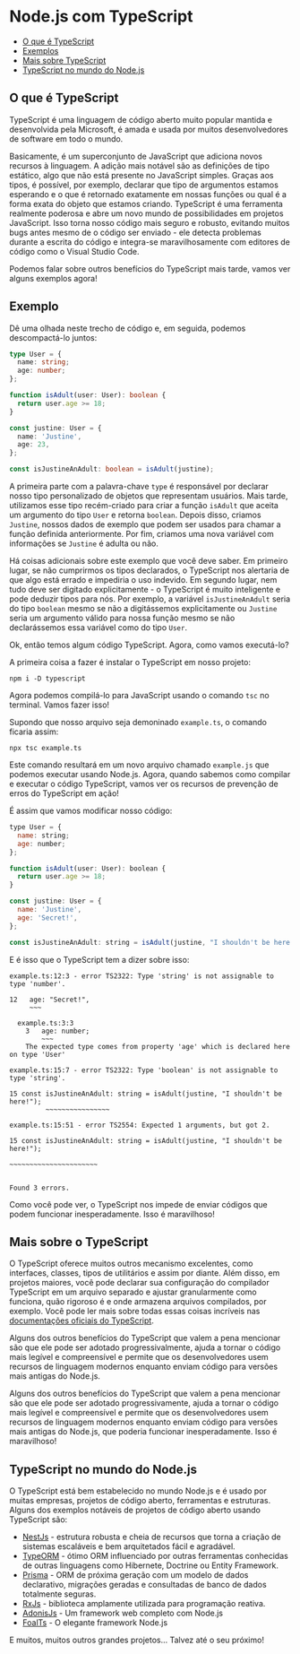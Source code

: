 # Node.js com TypeScript

- [O que é TypeScript]()
- [Exemplos]()
- [Mais sobre TypeScript]()
- [TypeScript no mundo do Node.js]()

## O que é TypeScript

TypeScript é uma linguagem de código aberto muito popular mantida e desenvolvida pela Microsoft, é amada e usada por muitos desenvolvedores de software em todo o mundo.

Basicamente, é um superconjunto de JavaScript que adiciona novos recursos à linguagem. A adição mais notável são as definições de tipo estático, algo que não está presente no JavaScript simples. Graças aos tipos, é possível, por exemplo, declarar que tipo de argumentos estamos esperando e o que é retornado exatamente em nossas funções ou qual é a forma exata do objeto que estamos criando. TypeScript é uma ferramenta realmente poderosa e abre um novo mundo de possibilidades em projetos JavaScript. Isso torna nosso código mais seguro e robusto, evitando muitos bugs antes mesmo de o código ser enviado - ele detecta problemas durante a escrita do código e integra-se maravilhosamente com editores de código como o Visual Studio Code.

Podemos falar sobre outros benefícios do TypeScript mais tarde, vamos ver alguns exemplos agora!

## Exemplo

Dê uma olhada neste trecho de código e, em seguida, podemos descompactá-lo juntos:

```ts
type User = {
  name: string;
  age: number;
};

function isAdult(user: User): boolean {
  return user.age >= 18;
}

const justine: User = {
  name: 'Justine',
  age: 23,
};

const isJustineAnAdult: boolean = isAdult(justine);
```

A primeira parte com a palavra-chave `type` é responsável por declarar nosso tipo personalizado de objetos que representam usuários. Mais tarde, utilizamos esse tipo recém-criado para criar a função `isAdult` que aceita um argumento do tipo `User` e retorna `boolean`. Depois disso, criamos `Justine`, nossos dados de exemplo que podem ser usados para chamar a função definida anteriormente. Por fim, criamos uma nova variável com informações se `Justine` é adulta ou não.

Há coisas adicionais sobre este exemplo que você deve saber. Em primeiro lugar, se não cumprirmos os tipos declarados, o TypeScript nos alertaria de que algo está errado e impediria o uso indevido. Em segundo lugar, nem tudo deve ser digitado explicitamente - o TypeScript é muito inteligente e pode deduzir tipos para nós. Por exemplo, a variável `isJustineAnAdult` seria do tipo `boolean` mesmo se não a digitássemos explicitamente ou `Justine` seria um argumento válido para nossa função mesmo se não declarássemos essa variável como do tipo `User`.

Ok, então temos algum código TypeScript. Agora, como vamos executá-lo?

A primeira coisa a fazer é instalar o TypeScript em nosso projeto:

```
npm i -D typescript
```

Agora podemos compilá-lo para JavaScript usando o comando `tsc` no terminal. Vamos fazer isso!

Supondo que nosso arquivo seja demoninado `example.ts`, o comando ficaria assim:

```
npx tsc example.ts
```

Este comando resultará em um novo arquivo chamado `example.js` que podemos executar usando Node.js. Agora, quando sabemos como compilar e executar o código TypeScript, vamos ver os recursos de prevenção de erros do TypeScript em ação!

É assim que vamos modificar nosso código:

```js
type User = {
  name: string;
  age: number;
};

function isAdult(user: User): boolean {
  return user.age >= 18;
}

const justine: User = {
  name: 'Justine',
  age: 'Secret!',
};

const isJustineAnAdult: string = isAdult(justine, "I shouldn't be here!");
```

E é isso que o TypeScript tem a dizer sobre isso:

```
example.ts:12:3 - error TS2322: Type 'string' is not assignable to type 'number'.

12   age: "Secret!",
     ~~~

  example.ts:3:3
    3   age: number;
        ~~~
    The expected type comes from property 'age' which is declared here on type 'User'

example.ts:15:7 - error TS2322: Type 'boolean' is not assignable to type 'string'.

15 const isJustineAnAdult: string = isAdult(justine, "I shouldn't be here!");
         ~~~~~~~~~~~~~~~~

example.ts:15:51 - error TS2554: Expected 1 arguments, but got 2.

15 const isJustineAnAdult: string = isAdult(justine, "I shouldn't be here!");
                                                     ~~~~~~~~~~~~~~~~~~~~~~


Found 3 errors.
```

Como você pode ver, o TypeScript nos impede de enviar códigos que podem funcionar inesperadamente. Isso é maravilhoso!

## Mais sobre o TypeScript

O TypeScript oferece muitos outros mecanismo excelentes, como interfaces, classes, tipos de utilitários e assim por diante. Além disso, em projetos maiores, você pode declarar sua configuração do compilador TypeScript em um arquivo separado e ajustar granularmente como funciona, quão rigoroso é e onde armazena arquivos compilados, por exemplo. Você pode ler mais sobre todas essas coisas incríveis nas [documentações oficiais do TypeScript]().

Alguns dos outros benefícios do TypeScript que valem a pena mencionar são que ele pode ser adotado progressivalmente, ajuda a tornar o código mais legível e compreensível e permite que os desenvolvedores usem recursos de linguagem modernos enquanto enviam código para versões mais antigas do Node.js.

Alguns dos outros benefícios do TypeScript que valem a pena mencionar são que ele pode ser adotado progressivamente, ajuda a tornar o código mais legível e compreensível e permite que os desenvolvedores usem recursos de linguagem modernos enquanto enviam código para versões mais antigas do Node.js, que poderia funcionar inesperadamente. Isso é maravilhoso!

## TypeScript no mundo do Node.js

O TypeScript está bem estabelecido no mundo Node.js e é usado por muitas empresas, projetos de código aberto, ferramentas e estruturas. Alguns dos exemplos notáveis de projetos de código aberto usando TypeScript são:

- [NestJs](https://nestjs.com/) - estrutura robusta e cheia de recursos que torna a criação de sistemas escaláveis e bem arquitetados fácil e agradável.
- [TypeORM](https://typeorm.io/) - ótimo ORM influenciado por outras ferramentas conhecidas de outras linguagens como Hibernete, Doctrine ou Entity Framework.
- [Prisma](https://www.prisma.io/) - ORM de próxima geração com um modelo de dados declarativo, migrações geradas e consultadas de banco de dados totalmente seguras.
- [RxJs](https://rxjs.dev/) - biblioteca amplamente utilizada para programação reativa.
- [AdonisJs](https://adonisjs.com/) - Um framework web completo com Node.js
- [FoalTs](https://foalts.org/) - O elegante framework Node.js

E muitos, muitos outros grandes projetos... Talvez até o seu próximo!


